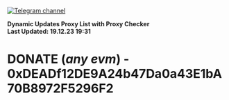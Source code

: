 [![Telegram channel](https://img.shields.io/endpoint?url=https://runkit.io/damiankrawczyk/telegram-badge/branches/master?url=https://t.me/n4z4v0d)](https://t.me/n4z4v0d) 

**Dynamic Updates Proxy List with Proxy Checker**  
**Last Updated: 19.12.23 19:31**

# DONATE (_any evm_) - 0xDEADf12DE9A24b47Da0a43E1bA70B8972F5296F2
